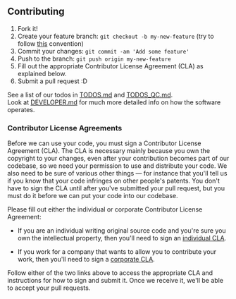 ## Contributing

1. Fork it!
2. Create your feature branch: `git checkout -b my-new-feature` (try to follow [this](https://gist.github.com/dmglab/8402579#allowed-prefixes) convention)
3. Commit your changes: `git commit -am 'Add some feature'`
4. Push to the branch: `git push origin my-new-feature`
5. Fill out the appropriate Contributor License Agreement (CLA) as explained below.
6. Submit a pull request :D

See a list of our todos in [TODOS.md](https://github.com/Eyra-is/Eyra/tree/master/TODOS.md) and [TODOS_QC.md](https://github.com/Eyra-is/Eyra/tree/master/TODOS_QC.md).  
Look at [DEVELOPER.md](https://github.com/Eyra-is/Eyra/tree/master/DEVELOPER.md) for much more detailed info on how the software operates.


### Contributor License Agreements

Before we can use your code, you must sign a Contributor License Agreement (CLA). The CLA is necessary mainly because you own the copyright to your changes, even after your contribution becomes part of our codebase, so we need your permission to use and distribute your code. We also need to be sure of various other things — for instance that you'll tell us if you know that your code infringes on other people's patents. You don't have to sign the CLA until after you've submitted your pull request, but you must do it before we can put your code into our codebase.

Please fill out either the individual or corporate Contributor License Agreement:

* If you are an individual writing original source code and you're sure you own the intellectual property, then you'll need to sign an [individual CLA](https://cla.developers.google.com/about/google-individual).

* If you work for a company that wants to allow you to contribute your work, then you'll need to sign a [corporate CLA](https://cla.developers.google.com/about/google-corporate).

Follow either of the two links above to access the appropriate CLA and instructions for how to sign and submit it. Once we receive it, we'll be able to accept your pull requests.
